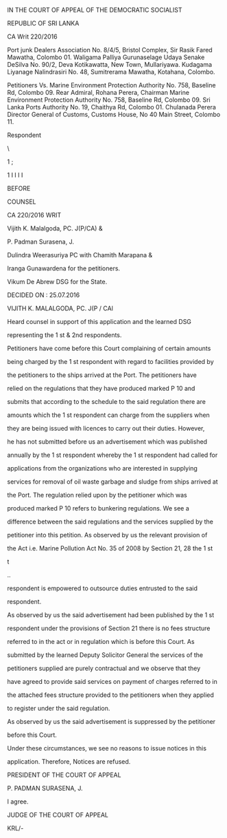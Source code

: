 IN THE COURT OF APPEAL OF THE DEMOCRATIC SOCIALIST

REPUBLIC OF SRI LANKA

CA Writ 220/2016

Port junk Dealers Association No. 8/4/5, Bristol Complex, Sir Rasik Fared Mawatha, Colombo 01. Waligama Palliya Gurunaselage Udaya Senake DeSilva No. 90/2, Deva Kotikawatta, New Town, Mullariyawa. Kudagama Liyanage Nalindrasiri No. 48, Sumitrerama Mawatha, Kotahana, Colombo.

Petitioners Vs. Marine Environment Protection Authority No. 758, Baseline Rd, Colombo 09. Rear Admiral, Rohana Perera, Chairman Marine Environment Protection Authority No. 758, Baseline Rd, Colombo 09. Sri Lanka Ports Authority No. 19, Chaithya Rd, Colombo 01. Chulanada Perera Director General of Customs, Customs House, No 40 Main Street, Colombo 11.

Respondent

\

1 ;

1 I I I I

BEFORE

COUNSEL

CA 220/2016 WRIT

Vijith K. Malalgoda, PC. J(P/CA) &

P. Padman Surasena, J.

Dulindra Weerasuriya PC with Chamith Marapana &

Iranga Gunawardena for the petitioners.

Vikum De Abrew DSG for the State.

DECIDED ON : 25.07.2016

VIJITH K. MALALGODA, PC. J(P / CAl

Heard counsel in support of this application and the learned DSG

representing the 1 st & 2nd respondents.

Petitioners have come before this Court complaining of certain amounts

being charged by the 1 st respondent with regard to facilities provided by

the petitioners to the ships arrived at the Port. The petitioners have

relied on the regulations that they have produced marked P 10 and

submits that according to the schedule to the said regulation there are

amounts which the 1 st respondent can charge from the suppliers when

they are being issued with licences to carry out their duties. However,

he has not submitted before us an advertisement which was published

annually by the 1 st respondent whereby the 1 st respondent had called for

applications from the organizations who are interested in supplying

services for removal of oil waste garbage and sludge from ships arrived at

the Port. The regulation relied upon by the petitioner which was

produced marked P 10 refers to bunkering regulations. We see a

difference between the said regulations and the services supplied by the

petitioner into this petition. As observed by us the relevant provision of

the Act i.e. Marine Pollution Act No. 35 of 2008 by Section 21, 28 the 1 st

t

..

respondent is empowered to outsource duties entrusted to the said

respondent.

As observed by us the said advertisement had been published by the 1 st

respondent under the provisions of Section 21 there is no fees structure

referred to in the act or in regulation which is before this Court. As

submitted by the learned Deputy Solicitor General the services of the

petitioners supplied are purely contractual and we observe that they

have agreed to provide said services on payment of charges referred to in

the attached fees structure provided to the petitioners when they applied

to register under the said regulation.

As observed by us the said advertisement is suppressed by the petitioner

before this Court.

Under these circumstances, we see no reasons to issue notices in this

application. Therefore, Notices are refused.

PRESIDENT OF THE COURT OF APPEAL

P. PADMAN SURASENA, J.

I agree.

JUDGE OF THE COURT OF APPEAL

KRL/-